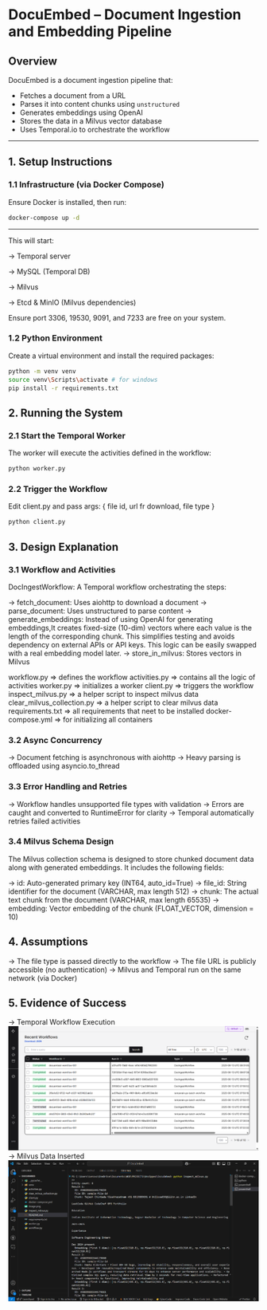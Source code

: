 # DocuEmbed – Document Ingestion and Embedding Pipeline

## Overview

DocuEmbed is a document ingestion pipeline that:

- Fetches a document from a URL
- Parses it into content chunks using `unstructured`
- Generates embeddings using OpenAI
- Stores the data in a Milvus vector database
- Uses Temporal.io to orchestrate the workflow

---

## 1. Setup Instructions

### 1.1 Infrastructure (via Docker Compose)

Ensure Docker is installed, then run:

```bash
docker-compose up -d
```

---

This will start:

-> Temporal server

-> MySQL (Temporal DB)

-> Milvus

-> Etcd & MinIO (Milvus dependencies)

Ensure port 3306, 19530, 9091, and 7233 are free on your system.

### 1.2 Python Environment

Create a virtual environment and install the required packages:

```bash
python -m venv venv
source venv\Scripts\activate # for windows
pip install -r requirements.txt

```

## 2. Running the System

### 2.1 Start the Temporal Worker

The worker will execute the activities defined in the workflow:

```bash
python worker.py
```

### 2.2 Trigger the Workflow

Edit client.py and pass args:
{
file id,
url fr download,
file type
}

```bash
python client.py
```

## 3. Design Explanation

### 3.1 Workflow and Activities

DocIngestWorkflow: A Temporal workflow orchestrating the steps:

-> fetch_document: Uses aiohttp to download a document
-> parse_document: Uses unstructured to parse content
-> generate_embeddings: Instead of using OpenAI for generating embeddings,It creates fixed-size (10-dim) vectors where each value is the length of the corresponding chunk. This simplifies testing
and avoids dependency on external APIs or API keys. This logic can be easily swapped with a real embedding model later.
-> store_in_milvus: Stores vectors in Milvus

workflow.py => defines the workflow
activities.py => contains all the logic of activities
worker.py => initializes a worker
client.py => triggers the workflow
inspect_milvus.py => a helper script to inspect milvus data
clear_milvus_collection.py => a helper script to clear milvus data
requirements.txt => all requirements that neet to be installed
docker-compose.yml => for initializing all containers

### 3.2 Async Concurrency

-> Document fetching is asynchronous with aiohttp
-> Heavy parsing is offloaded using asyncio.to_thread

### 3.3 Error Handling and Retries

-> Workflow handles unsupported file types with validation
-> Errors are caught and converted to RuntimeError for clarity
-> Temporal automatically retries failed activities

### 3.4 Milvus Schema Design

The Milvus collection schema is designed to store chunked document data along with generated embeddings. It includes the following fields:

-> id: Auto-generated primary key (INT64, auto_id=True)
-> file_id: String identifier for the document (VARCHAR, max length 512)
-> chunk: The actual text chunk from the document (VARCHAR, max length 65535)
-> embedding: Vector embedding of the chunk (FLOAT_VECTOR, dimension = 10)

## 4. Assumptions

-> The file type is passed directly to the workflow
-> The file URL is publicly accessible (no authentication)
-> Milvus and Temporal run on the same network (via Docker)

## 5. Evidence of Success

-> Temporal Workflow Execution
![alt text](image.png)
-> Milvus Data Inserted
![alt text](image-1.png)

